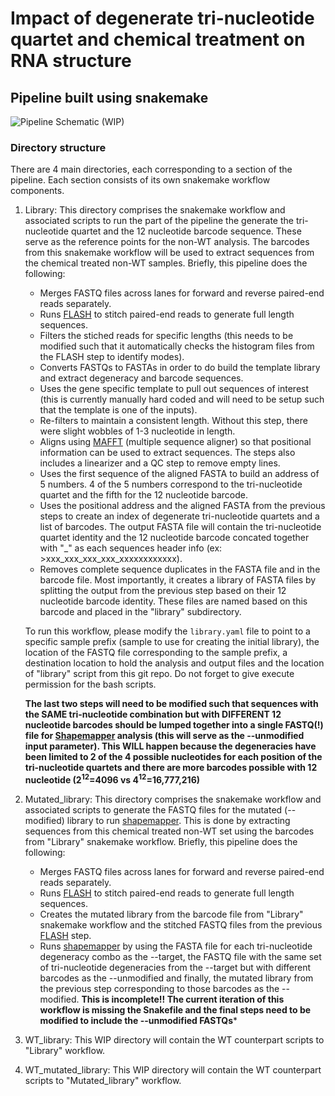 # Impact of degenerate tri-nucleotide quartet and chemical treatment on RNA structure
## Pipeline built using snakemake
![Pipeline Schematic (WIP)](rna_mutagenesis_lackey/rnamut_pipeline_v1-01.tif)
### Directory structure
There are 4 main directories, each corresponding to a section of the pipeline. Each section consists of its own snakemake workflow components.
1. Library: This directory comprises the snakemake workflow and associated scripts to run the part of the pipeline the generate the tri-nucleotide quartet and the 12 nucleotide barcode sequence. These serve as the reference points for the non-WT analysis. The barcodes from this snakemake workflow will be used to extract sequences from the chemical treated non-WT samples. Briefly, this pipeline does the following:
    * Merges FASTQ files across lanes for forward and reverse paired-end reads separately.
    * Runs [FLASH](https://www.ncbi.nlm.nih.gov/pmc/articles/PMC3198573/) to stitch paired-end reads to generate full length sequences.
    * Filters the stiched reads for specific lengths (this needs to be modified such that it automatically checks the histogram files from the FLASH step to identify modes).
    * Converts FASTQs to FASTAs in order to do build the template library and extract degeneracy and barcode sequences.
    * Uses the gene specific template to pull out sequences of interest (this is currently manually hard coded and will need to be setup such that the template is one of the inputs).
    * Re-filters to maintain a consistent length. Without this step, there were slight wobbles of 1-3 nucleotide in length.
    * Aligns using [MAFFT](https://mafft.cbrc.jp/alignment/software/) (multiple sequence aligner) so that positional information can be used to extract sequences. The steps also includes a linearizer and a QC step to remove empty lines.
    * Uses the first sequence of the aligned FASTA to build an address of 5 numbers. 4 of the 5 numbers correspond to the tri-nucleotide quartet and the fifth for the 12 nucleotide barcode.
    * Uses the positional address and the aligned FASTA from the previous steps to create an index of degenerate tri-nucleotide quartets and a list of barcodes. The output FASTA file will contain the tri-nucleotide quartet identity and the 12 nucleotide barcode concated together with "_" as each sequences header info (ex: >xxx_xxx_xxx_xxx_xxxxxxxxxxxx).
    * Removes complete sequence duplicates in the FASTA file and in the barcode file. Most importantly, it creates a library of FASTA files by splitting the output from the previous step based on their 12 nucleotide barcode identity. These files are named based on this barcode and placed in the "library" subdirectory.
    
   To run this workflow, please modify the `library.yaml` file to point to a specific sample prefix (sample to use for creating the initial library), the location of the FASTQ file corresponding to the sample prefix, a destination location to hold the analysis and output files and the location of "library" script from this git repo. Do not forget to give execute permission for the bash scripts.

   **The last two steps will need to be modified such that sequences with the SAME tri-nucleotide combination but with DIFFERENT 12 nucleotide barcodes should be lumped together into a single FASTQ(!) file for [Shapemapper](https://github.com/Weeks-UNC/shapemapper2) analysis (this will serve as the --unmodified input parameter). This WILL happen because the degeneracies have been limited to 2 of the 4 possible nucleotides for each position of the tri-nucleotide quartets and there are more barcodes possible with 12 nucleotide (2<sup>12</sup>=4096 vs 4<sup>12</sup>=16,777,216)**
2. Mutated_library: This directory comprises the snakemake workflow and associated scripts to generate the FASTQ files for the mutated (--modified) library to run [shapemapper](https://github.com/Weeks-UNC/shapemapper2). This is done by extracting sequences from this chemical treated non-WT set using the barcodes from "Library" snakemake workflow. Briefly, this pipeline does the following:
    * Merges FASTQ files across lanes for forward and reverse paired-end reads separately.
    * Runs [FLASH](https://www.ncbi.nlm.nih.gov/pmc/articles/PMC3198573/) to stitch paired-end reads to generate full length sequences.
    * Creates the mutated library from the barcode file from "Library" snakemake workflow and the stitched FASTQ files from the previous [FLASH](https://www.ncbi.nlm.nih.gov/pmc/articles/PMC3198573/) step.
    * Runs [shapemapper](https://github.com/Weeks-UNC/shapemapper2) by using the FASTA file for each tri-nucleotide degeneracy combo as the --target, the FASTQ file with the same set of tri-nucleotide degeneracies from the --target but with different barcodes as the --unmodified and finally, the mutated library from the previous step corresponding to those barcodes as the --modified. **This is incomplete!! The current iteration of this workflow is missing the Snakefile and the final steps need to be modified to include the --unmodified FASTQs***
3. WT_library: This WIP directory will contain the WT counterpart scripts to "Library" workflow.
4. WT_mutated_library: This WIP directory will contain the WT counterpart scripts to "Mutated_library" workflow.
